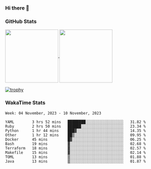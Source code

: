 ### Hi there 👋

### GitHub Stats

<a href="https://github.com/anuraghazra/github-readme-stats">
  <img align="center" height="170px" src="https://github-readme-stats.vercel.app/api/top-langs/?username=tksfjt1024&layout=compact&count_private=true&show_icons=true&show_icons=true&theme=graywhite" />
</a>
<a href="https://github.com/anuraghazra/github-readme-stats">
  <img align="center" height="170px" src="https://github-readme-stats.vercel.app/api?username=tksfjt1024&count_private=true&show_icons=true&show_icons=true&theme=graywhite" />
</a>

[![trophy](https://github-profile-trophy.vercel.app/?username=tksfjt1024)](https://github.com/ryo-ma/github-profile-trophy)

### WakaTime Stats

<!--START_SECTION:waka-->
```text
Week: 04 November, 2023 - 10 November, 2023

YAML        3 hrs 52 mins   ████████░░░░░░░░░░░░░░░░░   31.82 % 
Ruby        2 hrs 50 mins   ██████░░░░░░░░░░░░░░░░░░░   23.34 % 
Python      1 hr 44 mins    ███▓░░░░░░░░░░░░░░░░░░░░░   14.35 % 
Other       1 hr 12 mins    ██▒░░░░░░░░░░░░░░░░░░░░░░   09.95 % 
Docker      45 mins         █▓░░░░░░░░░░░░░░░░░░░░░░░   06.25 % 
Bash        19 mins         ▓░░░░░░░░░░░░░░░░░░░░░░░░   02.68 % 
Terraform   18 mins         ▓░░░░░░░░░░░░░░░░░░░░░░░░   02.57 % 
Makefile    15 mins         ▓░░░░░░░░░░░░░░░░░░░░░░░░   02.14 % 
TOML        13 mins         ▒░░░░░░░░░░░░░░░░░░░░░░░░   01.88 % 
Java        13 mins         ▒░░░░░░░░░░░░░░░░░░░░░░░░   01.87 % 
```
<!--END_SECTION:waka-->
